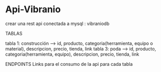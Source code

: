 # Api-Vibranio

crear una rest api conectada a mysql : vibraniodb

TABLAS

tabla 1: construcción --> id, producto, categoria(herramienta, equipo o material), descripcion, precio, tienda, link
tabla 3: poda --> id, producto, categoria(herramienta, equipo), descripcion, precio, tienda, link

ENDPOINTS
Links para el consumo de la api para cada tabla

